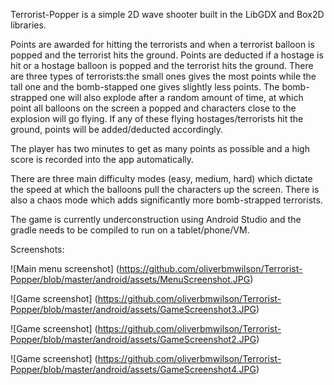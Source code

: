 Terrorist-Popper is a simple 2D wave shooter built in the LibGDX and Box2D libraries.

Points are awarded for hitting the terrorists and when a terrorist balloon is popped and the terrorist hits the ground.
Points are deducted if a hostage is hit or a hostage balloon is popped and the terrorist hits the ground. There are three types of
terrorists:the small ones gives the most points while the tall one and the bomb-stapped one gives slightly less points. The bomb-strapped
one will also explode after a random amount of time, at which point all balloons on the screen a popped and characters close to the
explosion will go flying. If any of these flying hostages/terrorists hit the ground, points will be added/deducted accordingly.

The player has two minutes to get as many points as possible and a high score is recorded into the app automatically.

There are three main difficulty modes (easy, medium, hard) which dictate the speed at which the balloons pull the characters up the screen.
There is also a chaos mode which adds significantly more bomb-strapped terrorists.

The game is currently underconstruction using Android Studio and the gradle needs to be compiled to run on a tablet/phone/VM.

Screenshots:

![Main menu screenshot] (https://github.com/oliverbmwilson/Terrorist-Popper/blob/master/android/assets/MenuScreenshot.JPG)

![Game screenshot] (https://github.com/oliverbmwilson/Terrorist-Popper/blob/master/android/assets/GameScreenshot3.JPG)

![Game screenshot] (https://github.com/oliverbmwilson/Terrorist-Popper/blob/master/android/assets/GameScreenshot2.JPG)

![Game screenshot] (https://github.com/oliverbmwilson/Terrorist-Popper/blob/master/android/assets/GameScreenshot4.JPG)
